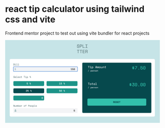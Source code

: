 # react tip calculator using tailwind css and vite
Frontend mentor project to test out using vite bundler for react projects 

![project screenshot](/screenshot-new.png "project screenshot") 
